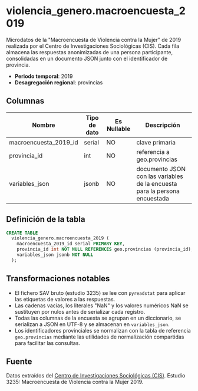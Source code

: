 # violencia_genero.macroencuesta_2019

Microdatos de la "Macroencuesta de Violencia contra la Mujer" de 2019 realizada por el Centro de Investigaciones Sociológicas (CIS). Cada fila almacena las respuestas anonimizadas de una persona participante, consolidadas en un documento JSON junto con el identificador de provincia.

- **Periodo temporal**: 2019
- **Desagregación regional**: provincias

## Columnas

| Nombre | Tipo de dato | Es Nullable | Descripción |
| --- | --- | --- | --- |
| macroencuesta_2019_id | serial | NO | clave primaria |
| provincia_id | int | NO | referencia a geo.provincias |
| variables_json | jsonb | NO | documento JSON con las variables de la encuesta para la persona encuestada |

## Definición de la tabla

```sql
CREATE TABLE
  violencia_genero.macroencuesta_2019 (
    macroencuesta_2019_id serial PRIMARY KEY,
    provincia_id int NOT NULL REFERENCES geo.provincias (provincia_id),
    variables_json jsonb NOT NULL
  );
```

## Transformaciones notables

- El fichero SAV bruto (estudio 3235) se lee con `pyreadstat` para aplicar las etiquetas de valores a las respuestas.
- Las cadenas vacías, los literales "NaN" y los valores numéricos NaN se sustituyen por nulos antes de serializar cada registro.
- Todas las columnas de la encuesta se agrupan en un diccionario, se serializan a JSON en UTF-8 y se almacenan en `variables_json`.
- Los identificadores provinciales se normalizan con la tabla de referencia `geo.provincias` mediante las utilidades de normalización compartidas para facilitar las consultas.

## Fuente
Datos extraídos del <a href="https://www.cis.es/detalle-ficha-estudio?origen=estudio&idEstudio=14470" target="_blank">Centro de Investigaciones Sociológicas (CIS)</a>. Estudio 3235: Macroencuesta de Violencia contra la Mujer 2019.
